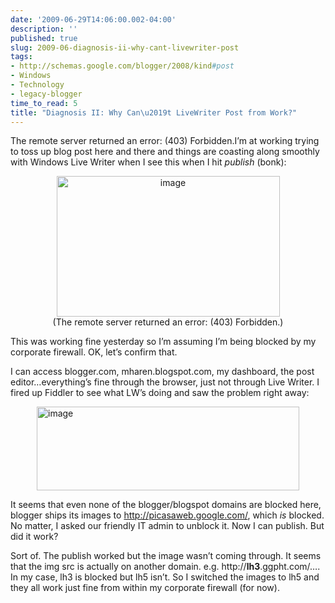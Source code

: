 ```yaml
---
date: '2009-06-29T14:06:00.002-04:00'
description: ''
published: true
slug: 2009-06-diagnosis-ii-why-cant-livewriter-post
tags:
- http://schemas.google.com/blogger/2008/kind#post
- Windows
- Technology
- legacy-blogger
time_to_read: 5
title: "Diagnosis II: Why Can\u2019t LiveWriter Post from Work?"
---
```


<p>The remote server returned an error: (403) Forbidden.I’m at working trying to toss up blog post here and there and things are coasting along smoothly with Windows Live Writer when I see this when I hit <em>publish</em> (bonk):</p>  <p align="center"><img alt="image" border="0" height="225" src="http://lh5.ggpht.com/_IKD9WtY5kxU/SkkCsZdm6yI/AAAAAAAAANo/ZXQTMOHLO9Y/image3.png?imgmax=800" style="border-right-width: 0px; display: block; float: none; border-top-width: 0px; border-bottom-width: 0px; margin-left: auto; border-left-width: 0px; margin-right: auto;" title="image" width="357" /> (The remote server returned an error: (403) Forbidden.)</p>  <p align="left">This was working fine yesterday so I’m assuming I’m being blocked by my corporate firewall. OK, let’s confirm that.</p>  <p align="left">I can access blogger.com, mharen.blogspot.com, my dashboard, the post editor…everything’s fine through the browser, just not through Live Writer. I fired up Fiddler to see what LW’s doing and saw the problem right away:</p>  <p align="left"><img alt="image" border="0" height="134" src="http://lh5.ggpht.com/_IKD9WtY5kxU/SkkCsqqDiOI/AAAAAAAAANs/yK8xGQo6ExM/image8.png?imgmax=800" style="border-right-width: 0px; display: block; float: none; border-top-width: 0px; border-bottom-width: 0px; margin-left: auto; border-left-width: 0px; margin-right: auto;" title="image" width="420" /> </p>  <p align="left">It seems that even none of the blogger/blogspot domains are blocked here, blogger ships its images to <a href="http://picasaweb.google.com/">http://picasaweb.google.com/</a>, which <em>is </em>blocked. No matter, I asked our friendly IT admin to unblock it. Now I can publish. But did it work?</p>  <p align="left">Sort of. The publish worked but the image wasn’t coming through. It seems that the img src is actually on another domain. e.g. http://<strong>lh3</strong>.ggpht.com/…. In my case, lh3 is blocked but lh5 isn’t. So I switched the images to lh5 and they all work just fine from within my corporate firewall (for now).</p>